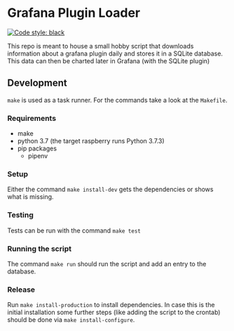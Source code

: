 # Grafana Plugin Loader

[![Code style: black](https://img.shields.io/badge/code%20style-black-000000.svg)](https://github.com/psf/black)

This repo is meant to house a small hobby script that downloads information about a grafana
plugin daily and stores it in a SQLite database.
This data can then be charted later in Grafana (with the SQLite plugin)

## Development

`make` is used as a task runner. For the commands take a look at the `Makefile`.

### Requirements

- make
- python 3.7 (the target raspberry runs Python 3.7.3)
- pip packages
  - pipenv

### Setup

Either the command `make install-dev` gets the dependencies or shows what is missing.

### Testing

Tests can be run with the command `make test`

### Running the script

The command `make run` should run the script and add an entry to the database.

### Release

Run `make install-production` to install dependencies.
In case this is the initial installation some further steps (like adding the script to the crontab)
should be done via `make install-configure`.
